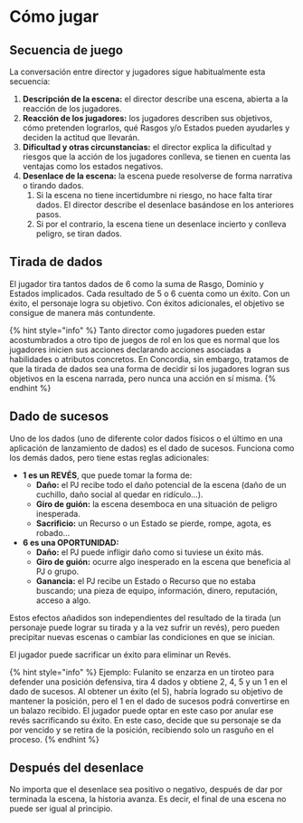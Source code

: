 # Cómo jugar

## Secuencia de juego

La conversación entre director y jugadores sigue habitualmente esta secuencia:

1. **Descripción de la escena:** el director describe una escena, abierta a la reacción de los jugadores.
2. **Reacción de los jugadores:** los jugadores describen sus objetivos, cómo pretenden lograrlos, qué Rasgos y/o Estados pueden ayudarles y deciden la actitud que llevarán.
3. **Dificultad y otras circunstancias:** el director explica la dificultad y riesgos que la acción de los jugadores conlleva, se tienen en cuenta las ventajas como los estados negativos.
4. **Desenlace de la escena:** la escena puede resolverse de forma narrativa o tirando dados.
   1. Si la escena no tiene incertidumbre ni riesgo, no hace falta tirar dados. El director describe el desenlace basándose en los anteriores pasos.
   2. Si por el contrario, la escena tiene un desenlace incierto y conlleva peligro, se tiran dados.

## Tirada de dados

El jugador tira tantos dados de 6 como la suma de Rasgo, Dominio y Estados implicados. Cada resultado de 5 o 6 cuenta como un éxito. Con un éxito, el personaje logra su objetivo. Con éxitos adicionales, el objetivo se consigue de manera más contundente.

{% hint style="info" %}
Tanto director como jugadores pueden estar acostumbrados a otro tipo de juegos de rol en los que es normal que los jugadores inicien sus acciones declarando acciones asociadas a habilidades o atributos concretos. En Concordia, sin embargo, tratamos de que la tirada de dados sea una forma de decidir si los jugadores logran sus objetivos en la escena narrada, pero nunca una acción en sí misma.
{% endhint %}

## Dado de sucesos

Uno de los dados (uno de diferente color dados físicos o el último en una aplicación de lanzamiento de dados) es el dado de sucesos. Funciona como los demás dados, pero tiene estas reglas adicionales:

* **1 es un REVÉS**, que puede tomar la forma de:
  * **Daño:** el PJ recibe todo el daño potencial de la escena (daño de un cuchillo, daño social al quedar en ridículo…).
  * **Giro de guión:** la escena desemboca en una situación de peligro inesperada.
  * **Sacrificio:** un Recurso o un Estado se pierde, rompe, agota, es robado…
* **6 es una OPORTUNIDAD:**
  * **Daño:** el PJ puede infligir daño como si tuviese un éxito más.
  * **Giro de guión:** ocurre algo inesperado en la escena que beneficia al PJ o grupo.
  * **Ganancia:** el PJ recibe un Estado o Recurso que no estaba buscando; una pieza de equipo, información, dinero, reputación, acceso a algo.

Estos efectos añadidos son independientes del resultado de la tirada (un personaje puede lograr su tirada y a la vez sufrir un revés), pero pueden precipitar nuevas escenas o cambiar las condiciones en que se inician.

El jugador puede sacrificar un éxito para eliminar un Revés.

{% hint style="info" %}
Ejemplo: Fulanito se enzarza en un tiroteo para defender una posición defensiva, tira 4 dados y obtiene 2, 4, 5 y un 1 en el dado de sucesos. Al obtener un éxito (el 5), habría logrado su objetivo de mantener la posición, pero el 1 en el dado de sucesos podrá convertirse en un balazo recibido. El jugador puede optar en este caso por anular ese revés sacrificando su éxito. En este caso, decide que su personaje se da por vencido y se retira de la posición, recibiendo solo un rasguño en el proceso. &#x20;
{% endhint %}

## Después del desenlace

No importa que el desenlace sea positivo o negativo, después de dar por terminada la escena, la historia avanza. Es decir, el final de una escena no puede ser igual al principio.
